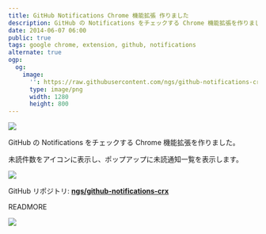 ```yaml
---
title: GitHub Notifications Chrome 機能拡張 作りました
description: GitHub の Notifications をチェックする Chrome 機能拡張を作りました。
date: 2014-06-07 06:00
public: true
tags: google chrome, extension, github, notifications
alternate: true
ogp:
  og:
    image:
      '': https://raw.githubusercontent.com/ngs/github-notifications-crx/master/doc/screen1.png
      type: image/png
      width: 1280
      height: 800
---
```


![](https://github.com/ngs/github-notifications-crx/raw/master/doc/screen.gif)

GitHub の Notifications をチェックする Chrome 機能拡張を作りました。

未読件数をアイコンに表示し、ポップアップに未読通知一覧を表示します。

[![](https://github.com/ngs/github-notifications-crx/raw/master/doc/badge.png)][webstore]

GitHub リポジトリ: **[ngs/github-notifications-crx]**

READMORE

![](https://raw.githubusercontent.com/ngs/github-notifications-crx/master/doc/screen1.png)

[webstore]: https://chrome.google.com/webstore/detail/cchmnfkmaijmcbafheknhcafoanipela
[ngs/github-notifications-crx]: https://github.com/ngs/github-notifications-crx
